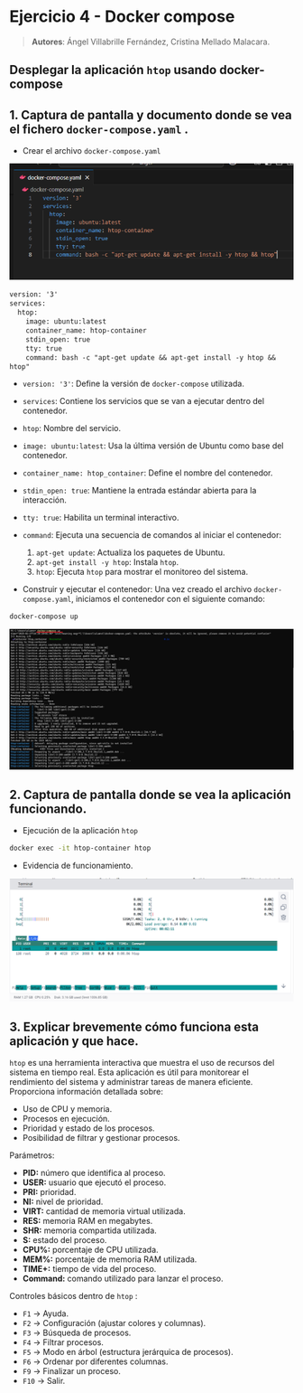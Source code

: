# Ejercicio 4 - Docker compose

> **Autores**: Ángel Villabrille Fernández, Cristina Mellado Malacara.
> 

## Desplegar la aplicación `htop` usando docker-compose

## 1. Captura de pantalla y documento donde se vea el fichero `docker-compose.yaml` .

- Crear el archivo `docker-compose.yaml`

![image.png](imagenes/image.png)

```docker
version: '3'
services:
  htop:
    image: ubuntu:latest
    container_name: htop-container
    stdin_open: true
    tty: true
    command: bash -c "apt-get update && apt-get install -y htop && htop"
```

- `version: '3'`: Define la versión de `docker-compose` utilizada.
- `services`: Contiene los servicios que se van a ejecutar dentro del contenedor.
- `htop`: Nombre del servicio.
- `image: ubuntu:latest`: Usa la última versión de Ubuntu como base del contenedor.
- `container_name: htop_container`: Define el nombre del contenedor.
- `stdin_open: true`: Mantiene la entrada estándar abierta para la interacción.
- `tty: true`: Habilita un terminal interactivo.
- `command`: Ejecuta una secuencia de comandos al iniciar el contenedor:
    1. `apt-get update`: Actualiza los paquetes de Ubuntu.
    2. `apt-get install -y htop`: Instala `htop`.
    3. `htop`: Ejecuta `htop` para mostrar el monitoreo del sistema.
    
- Construir y ejecutar el contenedor:  Una vez creado el archivo `docker-compose.yaml`, iniciamos el contenedor con el siguiente comando:

```bash
docker-compose up
```

![image.png](imagenes/image%201.png)

## 2. Captura de pantalla donde se vea la aplicación funcionando.

- Ejecución de la aplicación `htop`

```bash
docker exec -it htop-container htop
```

- Evidencia de funcionamiento.

![image.png](imagenes/image%202.png)

## 3. Explicar brevemente cómo funciona esta aplicación y que hace.

`htop` es una herramienta interactiva que muestra el uso de recursos del sistema en tiempo real. Esta aplicación es útil para monitorear el rendimiento del sistema y administrar tareas de manera eficiente. Proporciona información detallada sobre:

- Uso de CPU y memoria.
- Procesos en ejecución.
- Prioridad y estado de los procesos.
- Posibilidad de filtrar y gestionar procesos.

Parámetros:

- **PID:** número que identifica al proceso.
- **USER:** usuario que ejecutó el proceso.
- **PRI:** prioridad.
- **NI:** nivel de prioridad.
- **VIRT:** cantidad de memoria virtual utilizada.
- **RES:** memoria RAM en megabytes.
- **SHR:** memoria compartida utilizada.
- **S:** estado del proceso.
- **CPU%:** porcentaje de CPU utilizada.
- **MEM%:** porcentaje de memoria RAM utilizada.
- **TIME+:** tiempo de vida del proceso.
- **Command:** comando utilizado para lanzar el proceso.

Controles básicos dentro de `htop` :

- `F1` → Ayuda.
- `F2` → Configuración (ajustar colores y columnas).
- `F3` → Búsqueda de procesos.
- `F4` → Filtrar procesos.
- `F5` → Modo en árbol (estructura jerárquica de procesos).
- `F6` → Ordenar por diferentes columnas.
- `F9` → Finalizar un proceso.
- `F10` → Salir.
